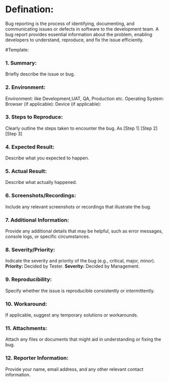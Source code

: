 # Defination:
Bug reporting is the process of identifying, documenting, and communicating issues or defects in software to the development team. 
A bug report provides essential information about the problem, enabling developers to understand, reproduce, and fix the issue efficiently.

#Template:

### **1. Summary:**
Briefly describe the issue or bug.

### **2. Environment:**
Environment: like Development,UAT, QA, Production etc.
Operating System:
Browser (if applicable):
Device (if applicable):

### **3. Steps to Reproduce:**

Clearly outline the steps taken to encounter the bug. As
[Step 1]
[Step 2]
[Step 3]

### **4. Expected Result:**
Describe what you expected to happen.

### **5. Actual Result:**
Describe what actually happened.

### **6. Screenshots/Recordings:**
Include any relevant screenshots or recordings that illustrate the bug.

### **7. Additional Information:**
Provide any additional details that may be helpful, such as error messages, console logs, or specific circumstances.

### **8. Severity/Priority:**
Indicate the severity and priority of the bug (e.g., critical, major, minor).
**Priority:** Decided by Tester.
**Severity:** Decided by Management.

### **9. Reproducibility:**
Specify whether the issue is reproducible consistently or intermittently.

### **10. Workaround:**
If applicable, suggest any temporary solutions or workarounds.

### **11. Attachments:**
Attach any files or documents that might aid in understanding or fixing the bug.

### **12. Reporter Information:**
Provide your name, email address, and any other relevant contact information.
